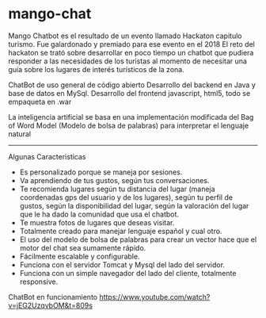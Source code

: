 # mango-chat


Mango Chatbot es el resultado de un evento llamado Hackaton capitulo turismo.
Fue galardonado y premiado para ese evento en el 2018
El reto del hackaton se trató sobre desarrollar en poco tiempo un chatbot que
pudiera responder a las necesidades de los turistas al momento de necesitar
una guía sobre los lugares de interés turísticos de la zona.

ChatBot de uso general de código abierto
Desarrollo del backend en Java y base de datos en MySql.
Desarrollo del frontend javascript, html5, todo se empaqueta en .war

La inteligencia artificial se basa en una implementación modificada del
Bag of Word Model (Modelo de bolsa de palabras) para interpretar el lenguaje natural

**************************************************************************************************


Algunas Caracteristicas

* Es personalizado porque se maneja por sesiones.
* Va aprendiendo de tus gustos, según tus conversaciones.
* Te recomienda lugares según tu distancia del lugar (maneja coordenadas gps del usuario y de los lugares),
según tu perfil de gustos, según la disponibilidad del lugar, según la valoración del lugar que le ha
dado la comunidad que usa el chatbot.
* Te muestra fotos de lugares que deseas visitar.
* Totalmente creado para manejar lenguaje español y cual otro.
* El uso del modelo de bolsa de palabras para crear un vector hace que el motor del chat sea sumamente rápido.
* Fácilmente escalable y configurable.
* Funciona con el servidor Tomcat y Mysql del lado del servidor.
* Funciona con un simple navegador del lado del cliente, totalmente responsive.   


ChatBot en funcionamiento
https://www.youtube.com/watch?v=jEG2UzqvbOM&t=809s
